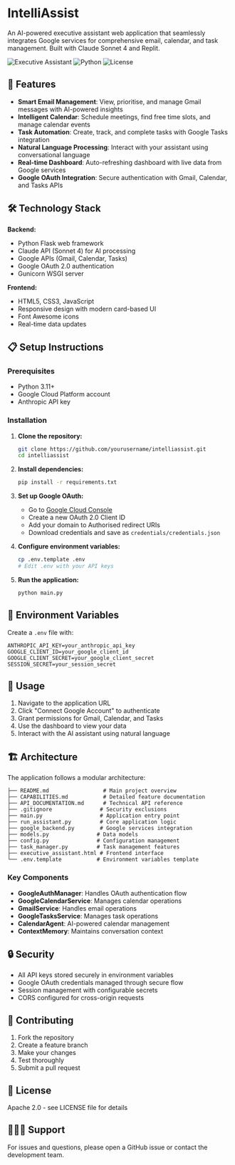 # IntelliAssist

An AI-powered executive assistant web application that seamlessly integrates Google services for comprehensive email, calendar, and task management. Built with Claude Sonnet 4 and Replit.

![Executive Assistant](https://img.shields.io/badge/AI-Claude%20Sonnet%204-blue) ![Python](https://img.shields.io/badge/Python-3.11+-green) ![License](https://img.shields.io/badge/License-Apache2.0-yellow)

## 🚀 Features

- **Smart Email Management**: View, prioritise, and manage Gmail messages with AI-powered insights
- **Intelligent Calendar**: Schedule meetings, find free time slots, and manage calendar events
- **Task Automation**: Create, track, and complete tasks with Google Tasks integration
- **Natural Language Processing**: Interact with your assistant using conversational language
- **Real-time Dashboard**: Auto-refreshing dashboard with live data from Google services
- **Google OAuth Integration**: Secure authentication with Gmail, Calendar, and Tasks APIs

## 🛠️ Technology Stack

**Backend:**
- Python Flask web framework
- Claude API (Sonnet 4) for AI processing
- Google APIs (Gmail, Calendar, Tasks)
- Google OAuth 2.0 authentication
- Gunicorn WSGI server

**Frontend:**
- HTML5, CSS3, JavaScript
- Responsive design with modern card-based UI
- Font Awesome icons
- Real-time data updates

## 📋 Setup Instructions

### Prerequisites
- Python 3.11+
- Google Cloud Platform account
- Anthropic API key

### Installation

1. **Clone the repository:**
   ```bash
   git clone https://github.com/yourusername/intelliassist.git
   cd intelliassist
   ```

2. **Install dependencies:**
   ```bash
   pip install -r requirements.txt
   ```

3. **Set up Google OAuth:**
   - Go to [Google Cloud Console](https://console.cloud.google.com/apis/credentials)
   - Create a new OAuth 2.0 Client ID
   - Add your domain to Authorised redirect URIs
   - Download credentials and save as `credentials/credentials.json`

4. **Configure environment variables:**
   ```bash
   cp .env.template .env
   # Edit .env with your API keys
   ```

5. **Run the application:**
   ```bash
   python main.py
   ```

## 🧩 Environment Variables

Create a `.env` file with:

```
ANTHROPIC_API_KEY=your_anthropic_api_key
GOOGLE_CLIENT_ID=your_google_client_id
GOOGLE_CLIENT_SECRET=your_google_client_secret
SESSION_SECRET=your_session_secret
```

## 🎯 Usage

1. Navigate to the application URL
2. Click "Connect Google Account" to authenticate
3. Grant permissions for Gmail, Calendar, and Tasks
4. Use the dashboard to view your data
5. Interact with the AI assistant using natural language

## 🏗️ Architecture

The application follows a modular architecture:

```
├── README.md                 # Main project overview
├── CAPABILITIES.md           # Detailed feature documentation  
├── API_DOCUMENTATION.md      # Technical API reference
├── .gitignore               # Security exclusions
├── main.py                  # Application entry point
├── run_assistant.py         # Core application logic
├── google_backend.py        # Google services integration
├── models.py               # Data models
├── config.py               # Configuration management
├── task_manager.py         # Task management features
├── executive_assistant.html # Frontend interface
└── .env.template           # Environment variables template
```

### Key Components

- **GoogleAuthManager**: Handles OAuth authentication flow
- **GoogleCalendarService**: Manages calendar operations
- **GmailService**: Handles email operations
- **GoogleTasksService**: Manages task operations
- **CalendarAgent**: AI-powered calendar management
- **ContextMemory**: Maintains conversation context

## 🔒 Security

- All API keys stored securely in environment variables
- Google OAuth credentials managed through secure flow
- Session management with configurable secrets
- CORS configured for cross-origin requests

## 👥 Contributing

1. Fork the repository
2. Create a feature branch
3. Make your changes
4. Test thoroughly
5. Submit a pull request

## 📜 License

Apache 2.0 - see LICENSE file for details

## 👩🏾‍💻 Support

For issues and questions, please open a GitHub issue or contact the development team.
